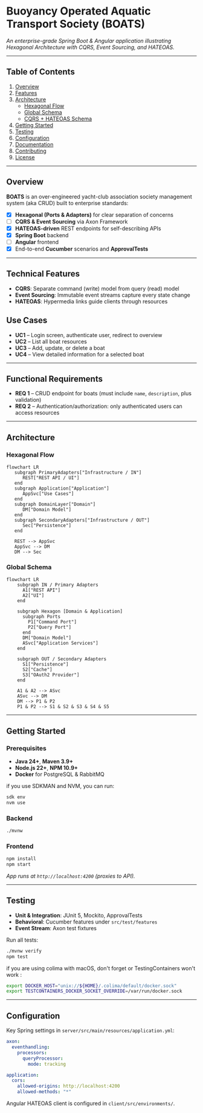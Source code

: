 # Buoyancy Operated Aquatic Transport Society (BOATS)

_An enterprise-grade Spring Boot & Angular application illustrating Hexagonal Architecture with CQRS, Event Sourcing, and HATEOAS._

---

## Table of Contents

1. [Overview](#overview)
2. [Features](#features)
3. [Architecture](#architecture)
    - [Hexagonal Flow](#hexagonal-flow)
    - [Global Schema](#global-schema)
    - [CQRS + HATEOAS Schema](#cqrs--hateoas-schema)
4. [Getting Started](#getting-started)
5. [Testing](#testing)
6. [Configuration](#configuration)
7. [Documentation](#documentation)
8. [Contributing](#contributing)
9. [License](#license)

---

## Overview

**BOATS** is an over-engineered yacht-club association society management system (aka CRUD) built to enterprise standards:

- [x] **Hexagonal (Ports & Adapters)** for clear separation of concerns
- [ ] **CQRS & Event Sourcing** via Axon Framework
- [x] **HATEOAS-driven** REST endpoints for self-describing APIs
- [x] **Spring Boot** backend
- [ ] **Angular** frontend
- [x] End-to-end **Cucumber** scenarios and **ApprovalTests**

---

## Technical Features

- **CQRS**: Separate command (write) model from query (read) model
- **Event Sourcing**: Immutable event streams capture every state change
- **HATEOAS**: Hypermedia links guide clients through resources

## Use Cases

- **UC1** – Login screen, authenticate user, redirect to overview
- **UC2** – List all boat resources
- **UC3** – Add, update, or delete a boat
- **UC4** – View detailed information for a selected boat

---

## Functional Requirements

- **REQ 1** – CRUD endpoint for boats (must include `name`, `description`, plus validation)
- **REQ 2** – Authentication/authorization: only authenticated users can access resources

---

## Architecture

### Hexagonal Flow

```mermaid
flowchart LR
   subgraph PrimaryAdapters["Infrastructure / IN"]
      REST["REST API / UI"]
   end
   subgraph Application["Application"]
      AppSvc["Use Cases"]
   end
   subgraph DomainLayer["Domain"]
      DM["Domain Model"]
   end
   subgraph SecondaryAdapters["Infrastructure / OUT"]
      Sec["Persistence"]
   end

   REST --> AppSvc
   AppSvc --> DM
   DM --> Sec

````

### Global Schema

```mermaid
flowchart LR
    subgraph IN / Primary Adapters
      A1["REST API"]
      A2["UI"]
    end

    subgraph Hexagon [Domain & Application]
      subgraph Ports
        P1["Command Port"]
        P2["Query Port"]
      end
      DM["Domain Model"]
      ASvc["Application Services"]
    end

    subgraph OUT / Secondary Adapters
      S1["Persistence"]
      S2["Cache"]
      S3["OAuth2 Provider"]
    end

    A1 & A2 --> ASvc
    ASvc --> DM
    DM --> P1 & P2
    P1 & P2 --> S1 & S2 & S3 & S4 & S5
```
---

## Getting Started

### Prerequisites

* **Java 24+**, **Maven 3.9+**
* **Node.js 22+**, **NPM 10.9+**
* **Docker** for PostgreSQL & RabbitMQ

if you use SDKMAN and NVM, you can run:

```bash
sdk env
nvm use
```

### Backend

```bash
./mvnw
```

### Frontend

```bash
npm install
npm start
```

*App runs at `http://localhost:4200` (proxies to API).*

---

## Testing

* **Unit & Integration**: JUnit 5, Mockito, ApprovalTests
* **Behavioral**: Cucumber features under `src/test/features`
* **Event Stream**: Axon test fixtures

Run all tests:
```bash
./mvnw verify
npm test
```


if you are using colima with macOS, don't forget or TestingContainers won't work :
```bash
export DOCKER_HOST="unix://${HOME}/.colima/default/docker.sock"
export TESTCONTAINERS_DOCKER_SOCKET_OVERRIDE=/var/run/docker.sock
```

---

## Configuration

Key Spring settings in `server/src/main/resources/application.yml`:

```yaml
axon:
  eventhandling:
    processors:
      queryProcessor:
        mode: tracking

application:
  cors:
    allowed-origins: http://localhost:4200
    allowed-methods: "*"
```

Angular HATEOAS client is configured in `client/src/environments/`.
